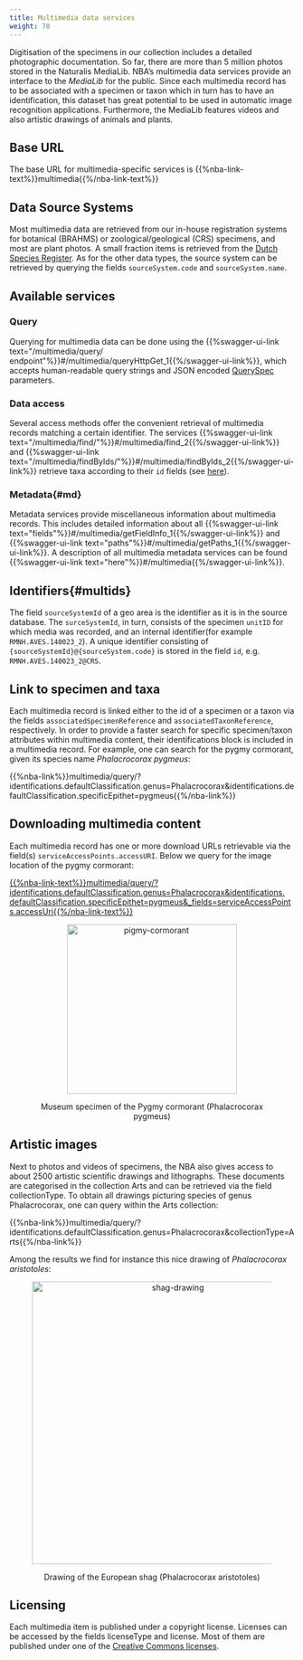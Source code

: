 ```yaml
---
title: Multimedia data services
weight: 70
---
```


Digitisation of the specimens in our collection includes a detailed photographic documentation. So far, there are more than 
5 million photos stored in the Naturalis MediaLib. NBA’s multimedia data services provide an interface to the *MediaLib* for 
the public. Since each multimedia record has to be associated with a specimen or taxon which in turn has to have an identification, 
this dataset has great potential to be used in automatic image recognition applications. Furthermore, the MediaLib features 
videos and also artistic drawings of animals and plants. 

## Base URL
The base URL for multimedia-specific services is {{%nba-link-text%}}multimedia{{%/nba-link-text%}}

## Data Source Systems
Most multimedia data are retrieved from our in-house registration systems for botanical (BRAHMS) or zoological/geological (CRS) specimens, 
and most are plant photos. A small fraction items is retrieved from the [Dutch Species Register](http://www.nederlandsesoorten.nl/). As for 
the other data types, the source system can be retrieved by querying the fields `sourceSystem.code` and `sourceSystem.name`. 

## Available services

### Query
Querying for multimedia data can be done using the {{%swagger-ui-link text="/multimedia/query/ endpoint"%}}#/multimedia/queryHttpGet_1{{%/swagger-ui-link%}},
which accepts human-readable query strings and JSON encoded [QuerySpec](/advanced-queries/#queryspec) parameters.

### Data access
Several access methods offer the convenient retrieval of multimedia records matching a certain identifier.
The services {{%swagger-ui-link text="/multimedia/find/"%}}#/multimedia/find_2{{%/swagger-ui-link%}} and
{{%swagger-ui-link text="/multimedia/findByIds/"%}}#/multimedia/findByIds_2{{%/swagger-ui-link%}} retrieve taxa
according to their `id` fields (see [here](#multids)).

### Metadata{#md}
Metadata services provide miscellaneous information about multimedia records.
This includes detailed information about all {{%swagger-ui-link text="fields"%}}#/multimedia/getFieldInfo_1{{%/swagger-ui-link%}}
and {{%swagger-ui-link text="paths"%}}#/multimedia/getPaths_1{{%/swagger-ui-link%}}. A description of all
multimedia metadata services can be found {{%swagger-ui-link text="here"%}}#/multimedia{{%/swagger-ui-link%}}.

## Identifiers{#multids}
The field `sourceSystemId` of a geo area is the identifier as it is in the source database. The `surceSystemId`, in turn, 
consists of the specimen `unitID` for which media was recorded, and an internal identifier(for example `RMNH.AVES.140023_2`).  A unique identifier consisting of `{sourceSystemId}@{sourceSystem.code}` is stored in the field `id`, e.g. `RMNH.AVES.140023_2@CRS`.

## Link to specimen and taxa
Each multimedia record is linked either to the id of a specimen or a taxon via the fields `associatedSpecimenReference` 
and `associatedTaxonReference`, respectively. In order to provide a faster search for specific specimen/taxon attributes within multimedia 
content, their identifications block is included in a multimedia record. For example, one can search for 
the pygmy cormorant, given its species name *Phalacrocorax pygmeus*:

{{%nba-link%}}multimedia/query/?identifications.defaultClassification.genus=Phalacrocorax&identifications.defaultClassification.specificEpithet=pygmeus{{%/nba-link%}}

## Downloading multimedia content
Each multimedia record has one or more download URLs retrievable via the field(s) `serviceAccessPoints.accessURI`. Below we query for 
the image location of the pygmy cormorant: 

[{{%nba-link-text%}}multimedia/query/?identifications.defaultClassification.genus=Phalacrocorax&identifications.
defaultClassification.specificEpithet=pygmeus&_fields=serviceAccessPoints.accessUri{{%/nba-link-text%}}]({{%nba-link-text%}}multimedia/query/?identifications.defaultClassification.genus=Phalacrocorax&identifications.defaultClassification.specificEpithet=pygmeus&_fields=serviceAccessPoints.accessUri{{%/nba-link-text%}})

<figure>
<div style="text-align: center;">
	<p><img src="http://medialib.naturalis.nl/file/id/ZMA.AVES.38187/format/large" align="center"
		alt="pigmy-cormorant" width=300>
		<figcaption>Museum specimen of the Pygmy cormorant (Phalacrocorax pygmeus)</figcaption>
	</div>
</figure>


## Artistic images
Next to photos and videos of specimens, the NBA also gives access to about 2500 artistic scientific drawings and lithographs. 
These documents are categorised in the collection Arts and can be retrieved via the field collectionType. To obtain all drawings 
picturing species of genus Phalacrocorax, one can query within the Arts collection:

{{%nba-link%}}multimedia/query/?identifications.defaultClassification.genus=Phalacrocorax&collectionType=Arts{{%/nba-link%}}

Among the results we find for instance this nice drawing of *Phalacrocorax aristotoles*:
 
<figure>
<div style="text-align: center;">
	<p><img src="http://medialib.naturalis.nl/file/id/image-134788/format/large" align="center" width=500
    alt="shag-drawing">
  <figcaption>Drawing of the European shag (Phalacrocorax aristotoles)</figcaption>
</div>
</figure>

## Licensing
Each multimedia item is published under a copyright license. Licenses can be accessed by the fields licenseType 
and license. Most of them are published under one of the [Creative Commons licenses](https://creativecommons.org/).

